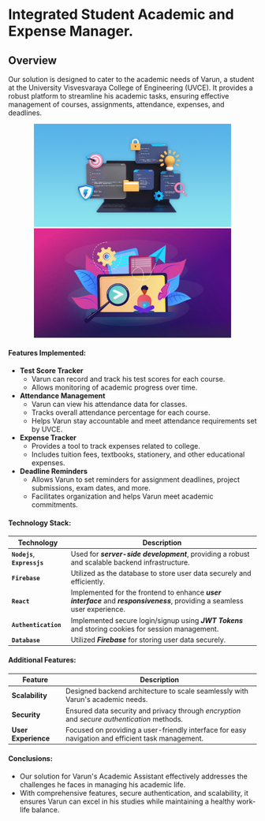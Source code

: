 # Integrated Student Academic and Expense Manager.
## Overview
Our solution is designed to cater to the academic needs of Varun, a student at the University Visvesvaraya College of Engineering (UVCE). It provides a robust platform to streamline his academic tasks, ensuring effective management of courses, assignments, attendance, expenses, and deadlines.
<div style="text-align:center">
    <img src="https://github.com/Rohith1905/impetus24/raw/main/Presentation.jpg" alt="Description of the image" width="400">
    <img src="https://github.com/Rohith1905/impetus24/raw/main/Presentation0.jpg" alt="Description of the image" width="400">
</div>

#### Features Implemented:
- **Test Score Tracker**
   - Varun can record and track his test scores for each course.
   - Allows monitoring of academic progress over time.
- **Attendance Management**
   - Varun can view his attendance data for classes.
   - Tracks overall attendance percentage for each course.
   - Helps Varun stay accountable and meet attendance requirements set by UVCE.
- **Expense Tracker**
   - Provides a tool to track expenses related to college.
   - Includes tuition fees, textbooks, stationery, and other educational expenses.
- **Deadline Reminders**
   - Allows Varun to set reminders for assignment deadlines, project submissions, exam dates, and more.
   - Facilitates organization and helps Varun meet academic commitments.

#### Technology Stack:
| Technology | Description |
| ---------- | ----------- |
|**`Nodejs`**,  **`Expressjs`**   | Used for *__server-side development__*, providing a robust and scalable backend infrastructure. |
| **`Firebase`** | Utilized as the database to store user data securely and efficiently. |
| **`React`** | Implemented for the frontend to enhance *__user interface__* and *__responsiveness__*, providing a seamless user experience. |
| **`Authentication`** | Implemented secure login/signup using *__JWT Tokens__* and storing cookies for session management. |
| **`Database`** | Utilized *__Firebase__* for storing user data securely. |

#### Additional Features:
| Feature | Description |
| ------- | ----------- |
| **Scalability** | Designed backend architecture to scale seamlessly with Varun's academic needs. |
| **Security** | Ensured data security and privacy through _encryption_ and _secure authentication_ methods. |
| **User Experience** | Focused on providing a user-friendly interface for easy navigation and efficient task management. |

#### Conclusions:
 - Our solution for Varun's Academic Assistant effectively addresses the challenges he faces in managing his academic life.
 - With comprehensive features, secure authentication, and scalability, it ensures Varun can excel in his studies while maintaining a healthy work-life balance.

